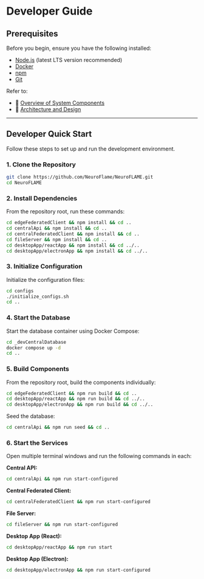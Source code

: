 # **Developer Guide**

## **Prerequisites**
Before you begin, ensure you have the following installed:
- [Node.js](https://nodejs.org/) (latest LTS version recommended)
- [Docker](https://www.docker.com/)
- [npm](https://www.npmjs.com/)
- [Git](https://git-scm.com/)

Refer to:
- 📖 [Overview of System Components](./overview-system-components.md)
- 📖 [Architecture and Design](./architecture-and-design.md)

---

## **Developer Quick Start**
Follow these steps to set up and run the development environment.

### **1. Clone the Repository**
```bash
git clone https://github.com/NeuroFlame/NeuroFLAME.git
cd NeuroFLAME
```

### **2. Install Dependencies**
From the repository root, run these commands:

```bash
cd edgeFederatedClient && npm install && cd ..
cd centralApi && npm install && cd ..
cd centralFederatedClient && npm install && cd ..
cd fileServer && npm install && cd ..
cd desktopApp/reactApp && npm install && cd ../..
cd desktopApp/electronApp && npm install && cd ../..
```

### **3. Initialize Configuration**
Initialize the configuration files:
```bash
cd configs
./initialize_configs.sh
cd ..
```

### **4. Start the Database**
Start the database container using Docker Compose:
```bash
cd _devCentralDatabase
docker compose up -d
cd ..
```

### **5. Build Components**
From the repository root, build the components individually:

```bash
cd edgeFederatedClient && npm run build && cd ..
cd desktopApp/reactApp && npm run build && cd ../..
cd desktopApp/electronApp && npm run build && cd ../..
```

Seed the database:
```bash
cd centralApi && npm run seed && cd ..
```

### **6. Start the Services**
Open multiple terminal windows and run the following commands in each:

**Central API:**
```bash
cd centralApi && npm run start-configured
```

**Central Federated Client:**
```bash
cd centralFederatedClient && npm run start-configured
```

**File Server:**
```bash
cd fileServer && npm run start-configured
```

**Desktop App (React):**
```bash
cd desktopApp/reactApp && npm run start
```

**Desktop App (Electron):**
```bash
cd desktopApp/electronApp && npm run start-configured
```